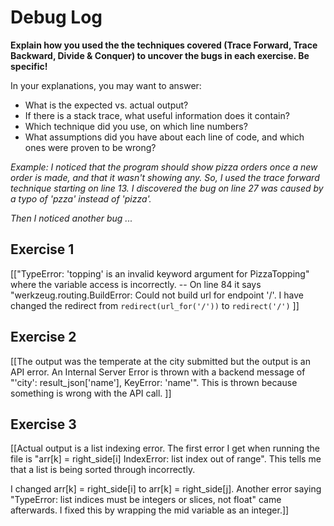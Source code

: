 # Debug Log

**Explain how you used the the techniques covered (Trace Forward, Trace Backward, Divide & Conquer) to uncover the bugs in each exercise. Be specific!**

In your explanations, you may want to answer:

- What is the expected vs. actual output?
- If there is a stack trace, what useful information does it contain?
- Which technique did you use, on which line numbers?
- What assumptions did you have about each line of code, and which ones were proven to be wrong?

_Example: I noticed that the program should show pizza orders once a new order is made, and that it wasn't showing any. So, I used the trace forward technique starting on line 13. I discovered the bug on line 27 was caused by a typo of 'pzza' instead of 'pizza'._

_Then I noticed another bug ..._

## Exercise 1

[["TypeError: 'topping' is an invalid keyword argument for PizzaTopping" where the variable access is incorrectly.
-- On line 84 it says "werkzeug.routing.BuildError: Could not build url for endpoint '/'.
 I have changed the redirect from `redirect(url_for('/'))` to `redirect('/')`
]]

## Exercise 2

[[The output was the temperate at the city submitted but the output is an API error. An Internal Server Error is thrown with a backend message of "'city': result_json['name'], KeyError: 'name'". This is thrown because something is wrong with the API call.
]]

## Exercise 3


[[Actual output is a list indexing error. The first error I get when running the file is "arr[k] = right_side[i] IndexError: list index out of range". This tells me that a list is being sorted through incorrectly.

I changed arr[k] = right_side[i] to arr[k] = right_side[j]. Another error saying "TypeError: list indices must be integers or slices, not float" came afterwards. I fixed this by wrapping the mid variable as an integer.]]
